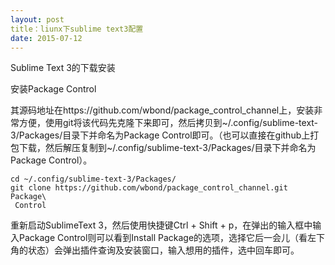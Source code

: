 ```yaml
---
layout: post
title：liunx下sublime text3配置
date: 2015-07-12
---
```


Sublime Text 3的下载安装

安装Package Control


其源码地址在https://github.com/wbond/package_control_channel上，安装非常方便，使用git将该代码先克隆下来即可，然后拷贝到~/.config/sublime-text-3/Packages/目录下并命名为Package Control即可。（也可以直接在github上打包下载，然后解压复制到~/.config/sublime-text-3/Packages/目录下并命名为Package Control）。


```
cd ~/.config/sublime-text-3/Packages/
git clone https://github.com/wbond/package_control_channel.git Package\
 Control
```


重新启动SublimeText 3，然后使用快捷键Ctrl + Shift + p，在弹出的输入框中输入Package Control则可以看到Install Package的选项，选择它后一会儿（看左下角的状态）会弹出插件查询及安装窗口，输入想用的插件，选中回车即可。
